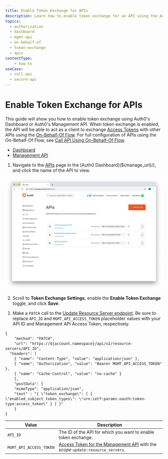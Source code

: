 ```yaml
---
title: Enable Token Exchange for APIs
description: Learn how to enable token exchange for an API using the Auth0 Management Dashboard or Auth0 Management API. For use with Auth0's On-Behalf-Of Flow.
topics:
  - authorization
  - dashboard
  - mgmt-api
  - on-behalf-of
  - token-exchange
  - apis
contentType: 
    - how-to
useCase:
  - call-api
  - secure-api
---
```

# Enable Token Exchange for APIs

This guide will show you how to enable token exchange using Auth0's Dashboard or Auth0's Management API. When token exchange is enabled, the API will be able to act as a client to exchange [Access Tokens](/tokens/access-tokens) with other APIs using the [On-Behalf-Of Flow](/flows/concepts/on-behalf-of). For full configuration of APIs using the On-Behalf-Of Flow, see [Call API Using On-Behalf-Of Flow](/flows/guides/on-behalf-of/call-api-on-behalf-of).

<div class="code-picker">
  <div class="languages-bar">
    <ul>
      <li><a href="#dashboard" data-toggle="tab">Dashboard</a></li>
      <li><a href="#mgmt-api" data-toggle="tab">Management API</a></li>
    </ul>
  </div>
  <div class="tab-content">
    <div id="dashboard" class="tab-pane active">

1. Navigate to the [APIs](${manage_url}/#/apis) page in the [Auth0 Dashboard](${manage_url}/), and click the name of the API to view.

![View APIs](/media/articles/authorization/api-list.png)

2. Scroll to **Token Exchange Settings**, enable the **Enable Token Exchange** toggle, and click **Save**.

    </div>
    <div id="mgmt-api" class="tab-pane">
      <ol>

1. Make a `PATCH` call to the [Update Resource Server endpoint](/api/management/v2#!/resource_servers/patch_resource_server). Be sure to replace `API_ID` and `MGMT_API_ACCESS_TOKEN` placeholder values with your API ID and Management API Access Token, respectively.


```har
{
	"method": "PATCH",
	"url": "https://${account.namespace}/api/v2/resource-servers/API_ID",
  "headers": [
    { "name": "Content-Type", "value": "application/json" },
   	{ "name": "Authorization", "value": "Bearer MGMT_API_ACCESS_TOKEN" },
    { "name": "Cache-Control", "value": "no-cache" }
	],
	"postData": {
    "mimeType": "application/json",
    "text" : "{ \"token_exchange\": [ { \"enabled_subject_token_types\": \"urn:ietf:params:oauth:token-type:access_token\" } ] }"
	}
}
```

| **Value** | **Description** |
| - | - |
| `API_ID` | Τhe ID of the API for which you want to enable token exchange. |
| `MGMT_API_ACCESS_TOKEN`  | [Access Token for the Management API](/api/management/v2/tokens) with the <dfn data-key="scope">scope</dfn> `update:resource_servers`. |

</ol>
    </div>
  </div>
</div>